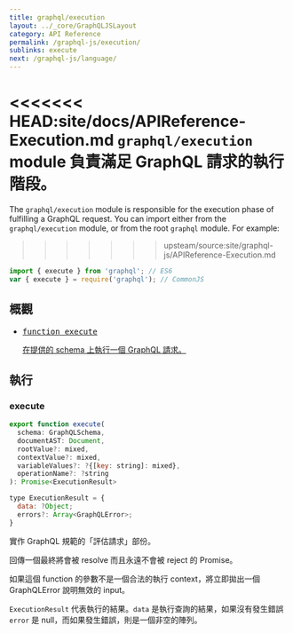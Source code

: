 ```yaml
---
title: graphql/execution
layout: ../_core/GraphQLJSLayout
category: API Reference
permalink: /graphql-js/execution/
sublinks: execute
next: /graphql-js/language/
---
```


<<<<<<< HEAD:site/docs/APIReference-Execution.md
`graphql/execution` module 負責滿足 GraphQL 請求的執行階段。
=======
The `graphql/execution` module is responsible for the execution phase of
fulfilling a GraphQL request. You can import either from the `graphql/execution` module, or from the root `graphql` module. For example:
>>>>>>> upsteam/source:site/graphql-js/APIReference-Execution.md

```js
import { execute } from 'graphql'; // ES6
var { execute } = require('graphql'); // CommonJS
```

## 概觀

<ul class="apiIndex">
  <li>
    <a href="#execute">
      <pre>function execute</pre>
      在提供的 schema 上執行一個 GraphQL 請求。
    </a>
  </li>
</ul>

## 執行

### execute

```js
export function execute(
  schema: GraphQLSchema,
  documentAST: Document,
  rootValue?: mixed,
  contextValue?: mixed,
  variableValues?: ?{[key: string]: mixed},
  operationName?: ?string
): Promise<ExecutionResult>

type ExecutionResult = {
  data: ?Object;
  errors?: Array<GraphQLError>;
}
```

實作 GraphQL 規範的「評估請求」部份。

回傳一個最終將會被 resolve 而且永遠不會被 reject 的 Promise。

如果這個 function 的參數不是一個合法的執行 context，將立即拋出一個 GraphQLError 說明無效的 input。

`ExecutionResult` 代表執行的結果。`data` 是執行查詢的結果，如果沒有發生錯誤 `error` 是 null，而如果發生錯誤，則是一個非空的陣列。
